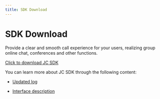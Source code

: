```yaml
---
title: SDK Download
---
```

# SDK Download

Provide a clear and smooth call experience for your users, realizing
group online chat, conferences and other functions.

[Click to download JC
SDK](/portal/cn/downloadsdk/download_sdk.php?filename=JC-SDK-iOS-V2_1.tar.gz)

You can learn more about JC SDK through the following content:

- [Updated log](/cn/juphoon_platform/05_download/03_log.html?platform=ios)

- [Interface
    description](/portal/reference/V2.1/ios/)
